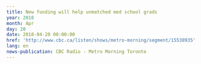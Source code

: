 ```yaml
---
title: New funding will help unmatched med school grads
year: 2018
month: Apr
day: 20
date: 2018-04-20 00:00:00
href: 'http://www.cbc.ca/listen/shows/metro-morning/segment/15538935'
lang: en
news-publication: CBC Radio - Metro Morning Toronto
---
```


